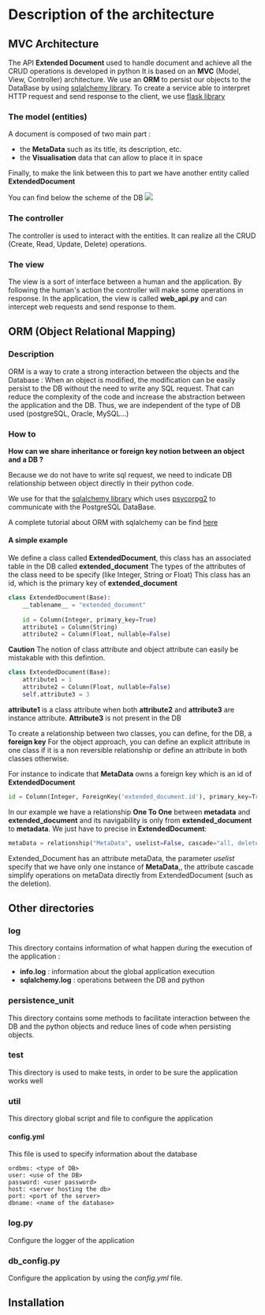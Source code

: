 # Description of the architecture

## MVC Architecture

The API **Extended Document** used to handle document and achieve all the CRUD operations is developed in python
It is based on an **MVC** (Model, View, Controller) architecture.
We use an **ORM** to persist our objects to the DataBase by using [sqlalchemy library](htps://www.sqlalchemy.org).
To create a service able to interpret HTTP request and send response to the client, we use [flask library](http://flask.pocoo.org/docs/1.0/) 

### The model (entities)
A document is composed of two main part :
- the **MetaData** such as its title, its description, etc.
- the **Visualisation** data that can allow to place it in space

Finally, to make the link between this to part we have another entity 
called **ExtendedDocument**

You can find below the scheme of the DB
![](Pictures/DocumentTypeObjectClassDiagram.png)


### The controller
The controller is used to interact with the entities. It can realize all
the CRUD (Create, Read, Update, Delete) operations.

### The view
The view is a sort of interface between a human and the application. 
By following the human's action the controller will make some operations 
in response.
In the application, the view is called **web_api.py** and can intercept
web requests and send response to them.

## ORM (Object Relational Mapping)

### Description
ORM is a way to crate a strong interaction between the objects and the Database :
When an object is modified, the modification can be easily persist to the DB without the need
to write any SQL request. That can reduce the complexity of the code and increase 
the abstraction between the application and the DB. Thus, we are independent of the type
of DB used (postgreSQL, Oracle, MySQL...)

### How to
**How can we share inheritance or foreign key notion between an object and a DB ?**

Because we do not have to write sql request, we need to indicate DB relationship between 
object directly in their python code. 

We use for that the [sqlalchemy library](htps://www.sqlalchemy.org) which uses [psycorpg2](http://initd.org/psycopg/docs/) to communicate with the PostgreSQL DataBase.

A complete tutorial about ORM with sqlalchemy can be find [here](https://docs.sqlalchemy.org/en/latest/orm/tutorial.html)

#### A simple example
We define a class called **ExtendedDocument**, this class has an associated table in the DB called **extended_document**
The types of the attributes of the class need to be specify (like Integer, String or Float)
This class has an id, which is the primary key of **extended_document**
```python
class ExtendedDocument(Base):
    __tablename__ = "extended_document"
    
    id = Column(Integer, primary_key=True)
    attribute1 = Column(String)
    attribute2 = Column(Float, nullable=False)
```

**Caution**
The notion of class attribute and object attribute can easily be mistakable with this defintion. 

```python
class ExtendedDocument(Base):
    attribute1 = 1
    attribute2 = Column(Float, nullable=False)
    self.attribute3 = 3
```

**attribute1** is a class attribute when both **attribute2** and **attribute3** are instance attribute. **Attribute3** is not present in the DB

To create a relationship between two classes, you can define, for the DB, a **foreign key**
For the object approach, you can define an explicit attribute in one class if it is a non reversible relationship or define an attribute in both classes otherwise.

For instance to indicate that **MetaData** owns a foreign key which is an id of **ExtendedDocument**
```python
id = Column(Integer, ForeignKey('extended_document.id'), primary_key=True)
```

In our example we have a relationship **One To One** between **metadata** and **extended_document** and its navigability is only from **extended_document** to **metadata**. We just have to precise in **ExtendedDocument**:
```python
metaData = relationship("MetaData", uselist=False, cascade="all, delete-orphan")
```
Extended_Document has an attribute metaData, the parameter *uselist* specify that we have only one instance of **MetaData**,, the attribute cascade simplify operations on metaData directly from ExtendedDocument (such as the deletion).

## Other directories

### log
This directory contains information of what happen during the execution of the application :
- **info.log** : information about the global application execution 
- **sqlalchemy.log** : operations between the DB and python

### persistence_unit
This directory contains some methods to facilitate interaction between the 
DB and the python objects and reduce lines of code when persisting objects.

### test
This directory is used to make tests, in order to be sure the application works well

### util
This directory global script and file to configure the application

#### config.yml
This file is used to specify information about the database

```
ordbms: <type of DB>
user: <use of the DB>
password: <user password>
host: <server hosting the db>
port: <port of the server>
dbname: <name of the database>
```

### log.py
Configure the logger of the application

### db_config.py
Configure the application by using the *config.yml* file. 

## Installation



